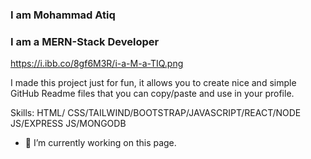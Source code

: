 ### I am Mohammad Atiq
### I am a MERN-Stack Developer

https://i.ibb.co/8gf6M3R/i-a-M-a-TIQ.png

I made this project just for fun, it allows you to create nice and simple GitHub Readme files that you can copy/paste and use in your profile.

Skills: HTML/ CSS/TAILWIND/BOOTSTRAP/JAVASCRIPT/REACT/NODE JS/EXPRESS JS/MONGODB

- 🔭 I’m currently working on this page. 




